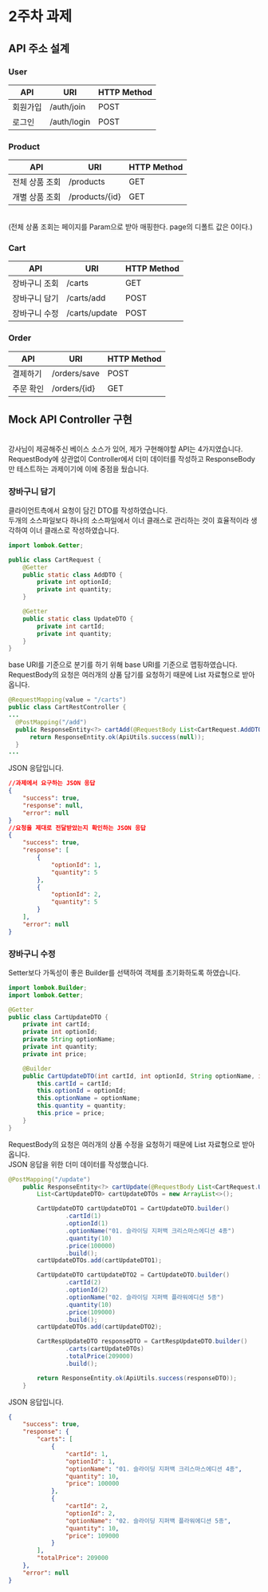 # 2주차 과제
## API 주소 설계

### User
| API | URI | HTTP Method | 
| --- | --- | --- |
| 회원가입 | /auth/join | POST | 
| 로그인 | /auth/login | POST |

### Product
| API | URI | HTTP Method | 
| --- | --- | --- |
| 전체 상품 조회 | /products | GET | 
| 개별 상품 조회 | /products/{id} | GET |
<br>
(전체 상품 조회는 페이지를 Param으로 받아 매핑한다. page의 디폴트 값은 0이다.)

### Cart
| API | URI | HTTP Method | 
| --- | --- | --- |
| 장바구니 조회 | /carts | GET | 
| 장바구니 담기 | /carts/add | POST |
| 장바구니 수정 | /carts/update | POST |

### Order
| API | URI | HTTP Method | 
| --- | --- | --- |
| 결제하기 | /orders/save | POST |
| 주문 확인 | /orders/{id} | GET |

## Mock API Controller 구현

<br> 강사님이 제공해주신 베이스 소스가 있어, 제가 구현해야할 API는 4가지였습니다.
<br> RequestBody에 상관없이 Controller에서 더미 데이터를 작성하고 ResponseBody만 테스트하는 과제이기에 이에 중점을 뒀습니다.

### 장바구니 담기
클라이언트측에서 요청이 담긴 DTO를 작성하였습니다.
<br> 두개의 소스파일보다 하나의 소스파일에서 이너 클래스로 관리하는 것이 효율적이라 생각하여 이너 클래스로 작성하였습니다.
```java
import lombok.Getter;

public class CartRequest {
    @Getter
    public static class AddDTO {
        private int optionId;
        private int quantity;
    }

    @Getter
    public static class UpdateDTO {
        private int cartId;
        private int quantity;
    }
}
```
base URI를 기준으로 분기를 하기 위해 base URI를 기준으로 맵핑하였습니다.
<br> RequestBody의 요청은 여러개의 상품 담기를 요청하기 때문에 List 자료형으로 받아옵니다.
```java
@RequestMapping(value = "/carts")
public class CartRestController {
...
  @PostMapping("/add")
  public ResponseEntity<?> cartAdd(@RequestBody List<CartRequest.AddDTO> addDTOs) {
      return ResponseEntity.ok(ApiUtils.success(null));
  }
...
```
JSON 응답입니다.
```json
//과제에서 요구하는 JSON 응답
{
    "success": true,
    "response": null,
    "error": null
}
//요청을 제대로 전달받았는지 확인하는 JSON 응답
{
    "success": true,
    "response": [
        {
            "optionId": 1,
            "quantity": 5
        },
        {
            "optionId": 2,
            "quantity": 5
        }
    ],
    "error": null
}
```

### 장바구니 수정
Setter보다 가독성이 좋은 Builder를 선택하여 객체를 초기화하도록 하였습니다.
```java
import lombok.Builder;
import lombok.Getter;

@Getter
public class CartUpdateDTO {
    private int cartId;
    private int optionId;
    private String optionName;
    private int quantity;
    private int price;

    @Builder
    public CartUpdateDTO(int cartId, int optionId, String optionName, int quantity, int price) {
        this.cartId = cartId;
        this.optionId = optionId;
        this.optionName = optionName;
        this.quantity = quantity;
        this.price = price;
    }
}
```
RequestBody의 요청은 여러개의 상품 수정을 요청하기 때문에 List 자료형으로 받아옵니다.
<br> JSON 응답을 위한 더미 데이터를 작성했습니다.
```java
@PostMapping("/update")
    public ResponseEntity<?> cartUpdate(@RequestBody List<CartRequest.UpdateDTO> updateDTOs) {
        List<CartUpdateDTO> cartUpdateDTOs = new ArrayList<>();

        CartUpdateDTO cartUpdateDTO1 = CartUpdateDTO.builder()
                .cartId(1)
                .optionId(1)
                .optionName("01. 슬라이딩 지퍼백 크리스마스에디션 4종")
                .quantity(10)
                .price(100000)
                .build();
        cartUpdateDTOs.add(cartUpdateDTO1);

        CartUpdateDTO cartUpdateDTO2 = CartUpdateDTO.builder()
                .cartId(2)
                .optionId(2)
                .optionName("02. 슬라이딩 지퍼백 플라워에디션 5종")
                .quantity(10)
                .price(109000)
                .build();
        cartUpdateDTOs.add(cartUpdateDTO2);

        CartRespUpdateDTO responseDTO = CartRespUpdateDTO.builder()
                .carts(cartUpdateDTOs)
                .totalPrice(209000)
                .build();

        return ResponseEntity.ok(ApiUtils.success(responseDTO));
    }
```
JSON 응답입니다.
```json
{
    "success": true,
    "response": {
        "carts": [
            {
                "cartId": 1,
                "optionId": 1,
                "optionName": "01. 슬라이딩 지퍼백 크리스마스에디션 4종",
                "quantity": 10,
                "price": 100000
            },
            {
                "cartId": 2,
                "optionId": 2,
                "optionName": "02. 슬라이딩 지퍼백 플라워에디션 5종",
                "quantity": 10,
                "price": 109000
            }
        ],
        "totalPrice": 209000
    },
    "error": null
}
```
